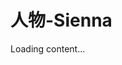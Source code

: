 # 人物-Sienna

<script src="https://cdn.jsdelivr.net/npm/js-yaml@4/dist/js-yaml.min.js"></script>
<script src="https://posetmage.com/cdn/js/parser/convertYamlToHtml.js"></script>
<script src="https://posetmage.com/cdn/js/parser/EmbbedHtmlFromYaml.js"></script>

<div yml-path="./character/Sienna.yml" html-path="https://shinra.posetmage.com/Grimoire/Forging/character/basic.html" height="750px">
    Loading content...
</div>
